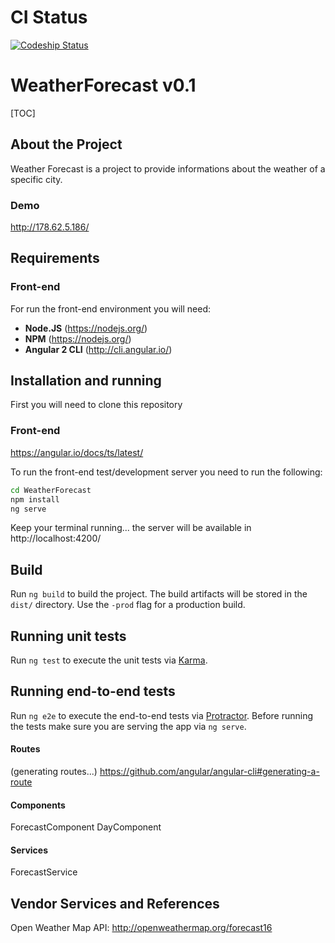 # CI Status

[ ![Codeship Status](https://app.codeship.com/projects/76d92790-7557-0135-3a09-56b9cf774e39/status?branch=master)](https://app.codeship.com/projects/244213)

# WeatherForecast v0.1

[TOC]

## About the Project

Weather Forecast is a project to provide informations about the weather of a specific city.

### Demo
http://178.62.5.186/


## Requirements

### Front-end

For run the front-end environment you will need:

- **Node.JS** (https://nodejs.org/)
- **NPM** (https://nodejs.org/)
- **Angular 2 CLI** (http://cli.angular.io/)

## Installation and running

First you will need to clone this repository

### Front-end

https://angular.io/docs/ts/latest/

To run the front-end test/development server you need to run the following:

```bash
cd WeatherForecast
npm install
ng serve
```

Keep your terminal running... 
the server will be available in http://localhost:4200/


## Build

Run `ng build` to build the project. The build artifacts will be stored in the `dist/` directory. Use the `-prod` flag for a production build.

## Running unit tests

Run `ng test` to execute the unit tests via [Karma](https://karma-runner.github.io).

## Running end-to-end tests

Run `ng e2e` to execute the end-to-end tests via [Protractor](http://www.protractortest.org/).
Before running the tests make sure you are serving the app via `ng serve`.


#### Routes

(generating routes...)
https://github.com/angular/angular-cli#generating-a-route

#### Components

ForecastComponent
DayComponent

#### Services

ForecastService

## Vendor Services and References

Open Weather Map  API: http://openweathermap.org/forecast16
